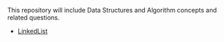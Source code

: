This repository will include Data Structures and Algorithm concepts and related questions.

- [LinkedList](https://skdehuri.github.io/dsa/LinkedList/)